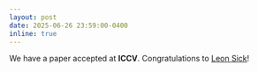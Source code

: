 ```yaml
---
layout: post
date: 2025-06-26 23:59:00-0400
inline: true
---
```


 We have a paper accepted at **ICCV**. Congratulations to [Leon Sick](https://viscom.uni-ulm.de/members/leon-sick/)!